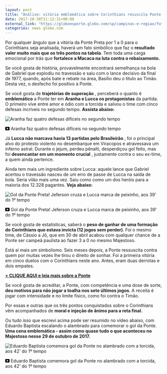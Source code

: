 ```yaml
---
layout: post
title: "Análise: vitória emblemática sobre Corinthians resuscita Ponte no Brasileirão "
date: 2017-10-30T11:12:31+00:00
external_link: "https://globoesporte.globo.com/sp/campinas-e-regiao/futebol/times/ponte-preta/noticia/analise-vitoria-emblematica-sobre-corinthians-ressuscita-ponte-no-brasileirao.ghtml"
categories: news globo.com
---
```

 
 
 

 
 
 
 

Por qualquer ângulo que a vitória da Ponte Preta por 1 a 0 para o Corinthians seja analisada, haverá um fato simbólico que faz o **resultado valer muito mais que os três pontos na tabela**. Tem toda uma carga emocional por trás que **fortalece a Macaca na luta contra o rebaixamento.**

 
 
 

Se você gosta de história, provavelmente encontrará semelhança na bola de Gabriel que explodiu no travessão e saiu com o lance decisivo da final de 1977, quando, após bate e rebate na área, Basílio deu o título ao Timão. Desta vez, o desfecho foi positivo à Ponte.

 
 
 

Se você gosta de **trajetórias de superação** , perceberá o quanto é **emblemático** a Ponte ter em **Aranha e Lucca os protagonistas** da partida. O primeiro vive entre amor e ódio com a torcida e salvou o time com cinco defesas incríveis no segundo tempo. **Assista abaixo:**

 
 
 
 <meta itemprop="name" content="Aranha faz quatro defesas difíceis no segundo tempo"> <meta itemprop="thumbnailUrl" content="https://s03.video.glbimg.com/x720/6252034.jpg"> <meta itemprop="datePublished" content="2017-10-29T23:50:50.148Z"> <meta itemprop="uploadDate" content="2017-10-29T23:50:50.148Z"> 

 

 
  ![Aranha faz quatro defesas difíceis no segundo tempo](https://s03.video.glbimg.com/x720/6252034.jpg "Aranha faz quatro defesas difíceis no segundo tempo") 
 
 
 

_<svg xmlns="http://www.w3.org/2000/svg" width="14px" height="11px" viewbox="0 0 14 11"><path d="M14,9.16666667 C14,10.175 13.19,11 12.2,11 L1.8,11 C0.81,11 0,10.175 0,9.16666667 L0,1.83333333 C0,0.825 0.81,0 1.8,0 L12.2,0 C13.19,0 14,0.825 14,1.83333333 L14,9.16666667 Z M10.6,5.5 L5.2,2.5025 L5.2,8.48833333 L10.6,5.5 L10.6,5.5 Z" id="Shape"></path></svg>_ Aranha faz quatro defesas difíceis no segundo tempo

 
 
 
 

Já **Lucca não marcava havia 13 partidas pelo Brasileirão** , foi o principal alvo do protesto violento no desembarque em Viracopos e atravessava um inferno astral. Durante o jejum, perdeu pênalti, desperdiçou gol feito, mas foi **desencantar em um momento crucial** , justamente contra o seu ex-time, a quem ainda pertence.

 
 
 

Ainda tem mais um ingrediente sobre Lucca: aquele lance que Gabriel acertou o travessão nasceu de um erro de passe de Lucca na saída de bola. Seria vilão mais uma vez. Saiu como como um dos heróis para a maioria dos 12.328 pagantes. **Veja abaixo:**

 
 
 
 <meta itemprop="name" content="Gol da Ponte Preta! Jeferson cruza e Lucca marca de peixinho, aos 39' do 1º tempo"> <meta itemprop="thumbnailUrl" content="https://s02.video.glbimg.com/x720/6251905.jpg"> <meta itemprop="datePublished" content="2017-10-29T23:50:50.148Z"> <meta itemprop="uploadDate" content="2017-10-29T23:50:50.148Z"> 

 

 
  ![Gol da Ponte Preta! Jeferson cruza e Lucca marca de peixinho, aos 39' do 1º tempo](https://s02.video.glbimg.com/x720/6251905.jpg "Gol da Ponte Preta! Jeferson cruza e Lucca marca de peixinho, aos 39' do 1º tempo") 
 
 
 

_<svg xmlns="http://www.w3.org/2000/svg" width="14px" height="11px" viewbox="0 0 14 11"><path d="M14,9.16666667 C14,10.175 13.19,11 12.2,11 L1.8,11 C0.81,11 0,10.175 0,9.16666667 L0,1.83333333 C0,0.825 0.81,0 1.8,0 L12.2,0 C13.19,0 14,0.825 14,1.83333333 L14,9.16666667 Z M10.6,5.5 L5.2,2.5025 L5.2,8.48833333 L10.6,5.5 L10.6,5.5 Z" id="Shape"></path></svg>_ Gol da Ponte Preta! Jeferson cruza e Lucca marca de peixinho, aos 39' do 1º tempo

 
 
 
 

 
 
 

Se você gosta de estatísticas, saberá o **peso de ganhar de uma formação do Corinthians que estava invicta (12 jogos sem perder)**. Foi o mesmo time, de Cássio a Jô, que em 30 de abril acabou com qualquer chance de a Ponte ser campeã paulista ao fazer 3 a 0 no mesmo Majestoso.

 
 
 

Está aí mais um simbolismo. Seis meses depois, a Ponte ressuscita contra quem por muitas vezes lhe tirou o direito de sonhar. Foi a primeira vitória em cinco duelos com o Corinthians neste ano. Antes, eram duas derrotas e dois empates.

 
 
 

[**+ CLIQUE AQUI e leia mais sobre a Ponte**](http://globoesporte.globo.com/sp/campinas-e-regiao/futebol/times/ponte-preta/)

 
 
 

Se você gosta de acreditar, a Ponte, com competência e uma dose de sorte, **deu motivos para não jogar a toalha nos sete últimos jogos**. A receita é jogar com intensidade e no limite físico, como foi contra o Timão.

 
 
 

Por essas e outras que os três pontos conquistados sobre o Corinthians vêm acompanhados de **moral e injeção de ânimo para a reta final.**

 
 
 

Ou tudo isso que escrevi acima pode ser resumido no vídeo abaixo, com Eduardo Baptista escalando o alambrado para comemorar o gol da Ponte. **Uma cena emblemática - assim como quase tudo o que aconteceu no Majestoso nesse 29 de outubro de 2017.**

 
 
 
 
 <meta itemprop="name" content="Eduardo Baptista comemora gol da Ponte no alambrado com a torcida, aos 42' do 1º tempo"> <meta itemprop="thumbnailUrl" content="https://s03.video.glbimg.com/x720/6251918.jpg"> <meta itemprop="datePublished" content="2017-10-29T23:50:50.148Z"> <meta itemprop="uploadDate" content="2017-10-29T23:50:50.148Z"> 

 

 
  ![Eduardo Baptista comemora gol da Ponte no alambrado com a torcida, aos 42' do 1º tempo](https://s03.video.glbimg.com/x720/6251918.jpg "Eduardo Baptista comemora gol da Ponte no alambrado com a torcida, aos 42' do 1º tempo") 
 
 
 

_<svg xmlns="http://www.w3.org/2000/svg" width="14px" height="11px" viewbox="0 0 14 11"><path d="M14,9.16666667 C14,10.175 13.19,11 12.2,11 L1.8,11 C0.81,11 0,10.175 0,9.16666667 L0,1.83333333 C0,0.825 0.81,0 1.8,0 L12.2,0 C13.19,0 14,0.825 14,1.83333333 L14,9.16666667 Z M10.6,5.5 L5.2,2.5025 L5.2,8.48833333 L10.6,5.5 L10.6,5.5 Z" id="Shape"></path></svg>_ Eduardo Baptista comemora gol da Ponte no alambrado com a torcida, aos 42' do 1º tempo

 
 
 
 
 

 
 
